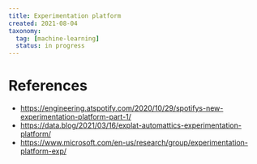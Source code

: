 ```yaml
---
title: Experimentation platform
created: 2021-08-04
taxonomy:
  tag: [machine-learning]
  status: in progress
---
```


# References
* https://engineering.atspotify.com/2020/10/29/spotifys-new-experimentation-platform-part-1/
* https://data.blog/2021/03/16/explat-automattics-experimentation-platform/
* https://www.microsoft.com/en-us/research/group/experimentation-platform-exp/

